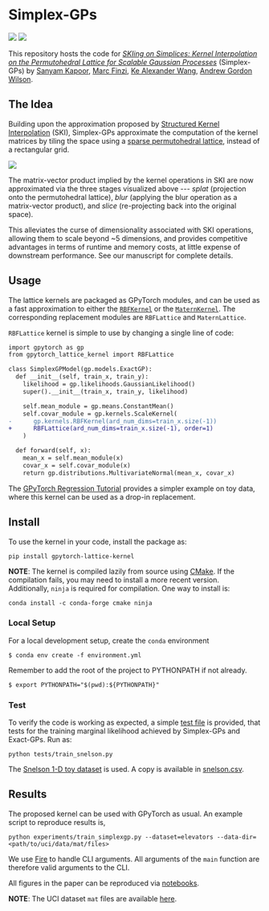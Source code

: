 # Simplex-GPs

![](https://img.shields.io/badge/arXiv-2021.xxxx-red)
![](https://img.shields.io/badge/ICML-2021-brightgreen)

This repository hosts the code for [_SKIing on Simplices: Kernel Interpolation on the Permutohedral Lattice for Scalable Gaussian Processes_](#) (Simplex-GPs) by 
[Sanyam Kapoor](https://im.perhapsbay.es), [Marc Finzi](https://mfinzi.github.io),
[Ke Alexander Wang](https://keawang.github.io), 
[Andrew Gordon Wilson](https://cims.nyu.edu/~andrewgw/).

## The Idea

Building upon the approximation proposed by 
[Structured Kernel Interpolation](http://proceedings.mlr.press/v37/wilson15.pdf) (SKI),
Simplex-GPs approximate the computation of the kernel matrices by tiling the 
space using a [sparse permutohedral lattice](http://graphics.stanford.edu/papers/permutohedral/), 
instead of a rectangular grid.

![](https://i.imgur.com/rLJOe5g.png)

The matrix-vector product implied by the kernel operations in SKI are now
approximated via the three stages visualized above --- 
_splat_ (projection onto the permutohedral lattice),
_blur_ (applying the blur operation as a matrix-vector product), and
_slice_ (re-projecting back into the original space).

This alleviates the curse of dimensionality associated with SKI operations,
allowing them to scale beyond ~5 dimensions, and provides competitive advantages
in terms of runtime and memory costs, at little expense of downstream performance.
See our manuscript for complete details.

## Usage

The lattice kernels are packaged as GPyTorch modules, and can be used as a 
fast approximation to either the [`RBFKernel`](https://docs.gpytorch.ai/en/stable/kernels.html#rbfkernel)
or the [`MaternKernel`](https://docs.gpytorch.ai/en/stable/kernels.html#maternkernel).
The corresponding replacement modules are `RBFLattice` and `MaternLattice`.

`RBFLattice` kernel is simple to use by changing a single line of code:
```diff
import gpytorch as gp
from gpytorch_lattice_kernel import RBFLattice

class SimplexGPModel(gp.models.ExactGP):
  def __init__(self, train_x, train_y):
    likelihood = gp.likelihoods.GaussianLikelihood()
    super().__init__(train_x, train_y, likelihood)

    self.mean_module = gp.means.ConstantMean()
    self.covar_module = gp.kernels.ScaleKernel(
-      gp.kernels.RBFKernel(ard_num_dims=train_x.size(-1))
+      RBFLattice(ard_num_dims=train_x.size(-1), order=1)
    )

  def forward(self, x):
    mean_x = self.mean_module(x)
    covar_x = self.covar_module(x)
    return gp.distributions.MultivariateNormal(mean_x, covar_x)
```

The [GPyTorch Regression Tutorial](https://docs.gpytorch.ai/en/stable/examples/01_Exact_GPs/Simple_GP_Regression.html)
provides a simpler example on toy data, where this kernel can be used as a 
drop-in replacement.

## Install

To use the kernel in your code, install the package as:

```shell
pip install gpytorch-lattice-kernel
```

**NOTE**: The kernel is compiled lazily from source using [CMake](https://cmake.org). 
If the compilation fails, you may need to install a more recent version. 
Additionally, `ninja` is required for compilation. One way to install is:

```shell
conda install -c conda-forge cmake ninja
```

### Local Setup

For a local development setup, create the `conda` environment

```shell
$ conda env create -f environment.yml
```

Remember to add the root of the project to PYTHONPATH if not already.

```shell
$ export PYTHONPATH="$(pwd):${PYTHONPATH}"
```

### Test

To verify the code is working as expected, a simple [test file](./tests/train_snelson.py) 
is provided, that tests for the training marginal likelihood achieved by 
Simplex-GPs and Exact-GPs. Run as:

```shell
python tests/train_snelson.py
```

The [Snelson 1-D toy dataset](http://www.gatsby.ucl.ac.uk/~snelson/) is used.
A copy is available in [snelson.csv](./notebooks/snelson.csv).

## Results

The proposed kernel can be used with GPyTorch as usual. An example script to
reproduce results is,

```shell
python experiments/train_simplexgp.py --dataset=elevators --data-dir=<path/to/uci/data/mat/files>
```

We use [Fire](https://google.github.io/python-fire/guide/) to handle CLI arguments.
All arguments of the `main` function are therefore valid arguments to the CLI.

All figures in the paper can be reproduced via [notebooks](./notebooks).

**NOTE**: The UCI dataset `mat` files are available [here](https://cims.nyu.edu/~andrewgw/pattern/).
